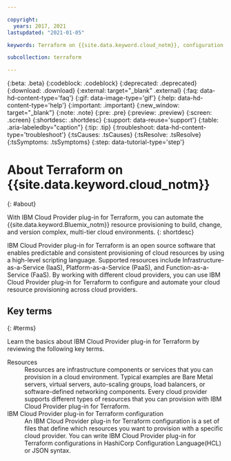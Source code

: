```yaml
---

copyright:
  years: 2017, 2021
lastupdated: "2021-01-05"

keywords: Terraform on {{site.data.keyword.cloud_notm}}, configuration files, resources, what is Terraform on {{site.data.keyword.cloud_notm}}, automation, automate

subcollection: terraform

---
```


{:beta: .beta}
{:codeblock: .codeblock}
{:deprecated: .deprecated}
{:download: .download}
{:external: target="_blank" .external}
{:faq: data-hd-content-type='faq'}
{:gif: data-image-type='gif'}
{:help: data-hd-content-type='help'}
{:important: .important}
{:new_window: target="_blank"}
{:note: .note}
{:pre: .pre}
{:preview: .preview}
{:screen: .screen}
{:shortdesc: .shortdesc}
{:support: data-reuse='support'}
{:table: .aria-labeledby="caption"}
{:tip: .tip}
{:troubleshoot: data-hd-content-type='troubleshoot'}
{:tsCauses: .tsCauses}
{:tsResolve: .tsResolve}
{:tsSymptoms: .tsSymptoms}
{:step: data-tutorial-type='step'}


# About Terraform on {{site.data.keyword.cloud_notm}}
{: #about}

With IBM Cloud Provider plug-in for Terraform, you can automate the {{site.data.keyword.Bluemix_notm}} resource provisioning to build, change, and version complex, multi-tier cloud environments. 
{: shortdesc} 

IBM Cloud Provider plug-in for Terraform is an open source software that enables predictable and consistent provisioning of cloud resources by using a high-level scripting language. Supported resources include Infrastructure-as-a-Service (IaaS), Platform-as-a-Service (PaaS), and Function-as-a-Service (FaaS). By working with different cloud providers, you can use IBM Cloud Provider plug-in for Terraform to configure and automate your cloud resource provisioning across cloud providers. 

## Key terms
{: #terms}

Learn the basics about IBM Cloud Provider plug-in for Terraform by reviewing the following key terms.

<dl>
<dt>Resources</dt>
<dd>Resources are infrastructure components or services that you can provision in a cloud environment. Typical examples are Bare Metal servers, virtual servers, auto-scaling groups, load balancers, or software-defined networking components. Every cloud provider supports different types of resources that you can provision with IBM Cloud Provider plug-in for Terraform. </dd>
<dt>IBM Cloud Provider plug-in for Terraform configuration</dt>
<dd>An IBM Cloud Provider plug-in for Terraform configuration is a set of files that define which resources you want to provision with a specific cloud provider. You can write IBM Cloud Provider plug-in for Terraform configurations in HashiCorp Configuration Language(HCL) or JSON syntax.</dd>
</dl>



